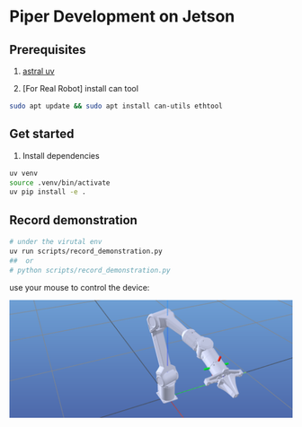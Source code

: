 # Piper Development on Jetson

## Prerequisites

1. [astral uv](https://docs.astral.sh/uv/getting-started/installation/)

2. [For Real Robot] install can tool

```bash
sudo apt update && sudo apt install can-utils ethtool
```

## Get started

1. Install dependencies
```bash
uv venv
source .venv/bin/activate
uv pip install -e .
```

## Record demonstration
```bash
# under the virutal env
uv run scripts/record_demonstration.py
##  or 
# python scripts/record_demonstration.py
```
use your mouse to control the device:

![ik](./imgs/piper_ik.png)

